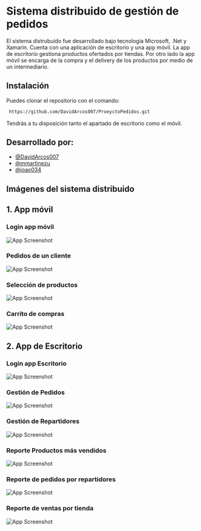 
# Sistema distribuido de gestión de pedidos

El sistema distrubuido fue desarrollado bajo tecnología Microsoft, .Net y Xamarin. Cuenta con una aplicación de escritorio y una app móvil. La app de escritorio gestiona productos ofertados por tiendas. Por otro lado la app móvil se encarga de la compra y el delivery de los productos por medio de un intermediario.

## Instalación

Puedes clonar el repositorio con el comando:

```bash
 https://github.com/DavidArcos007/ProeyctoPedidos.git
```
Tendrás a tu disposición tanto el apartado de escritorio como el móvil.

## Desarrollado por:

- [@DavidArcos007](https://github.com/DavidArcos007)
- [@mmartinezu](https://github.com/mmartinezu)
- [@joao034](https://github.com/joao034)




## Imágenes del sistema distribuido

## 1. App móvil
### Login app móvil

![App Screenshot](https://raw.githubusercontent.com/joao034/ProyectoPedidos/master/images/inicioSesionMovil.png)

### Pedidos de un cliente
![App Screenshot](https://raw.githubusercontent.com/joao034/ProyectoPedidos/master/images/pedidosCliente.png)

### Selección de productos
![App Screenshot](https://raw.githubusercontent.com/joao034/ProyectoPedidos/master/images/seleccionProductos.png)

### Carrito de compras
![App Screenshot](https://raw.githubusercontent.com/joao034/ProyectoPedidos/master/images/carritoCompras.png)

## 2. App de Escritorio

### Login app Escritorio
![App Screenshot](https://raw.githubusercontent.com/joao034/ProyectoPedidos/master/images/loginEscritorio.png)


### Gestión de Pedidos
![App Screenshot](https://raw.githubusercontent.com/joao034/ProyectoPedidos/master/images/gestionPedidos.png)


### Gestión de Repartidores
![App Screenshot](https://raw.githubusercontent.com/joao034/ProyectoPedidos/master/images/gestionRepartidores.png)

### Reporte Productos más vendidos
![App Screenshot](https://raw.githubusercontent.com/joao034/ProyectoPedidos/master/images/reporte1.png)

### Reporte de pedidos por repartidores
![App Screenshot](https://raw.githubusercontent.com/joao034/ProyectoPedidos/master/images/reporte2.png)

### Reporte de ventas por tienda
![App Screenshot](https://raw.githubusercontent.com/joao034/ProyectoPedidos/master/images/reporte3.png)
